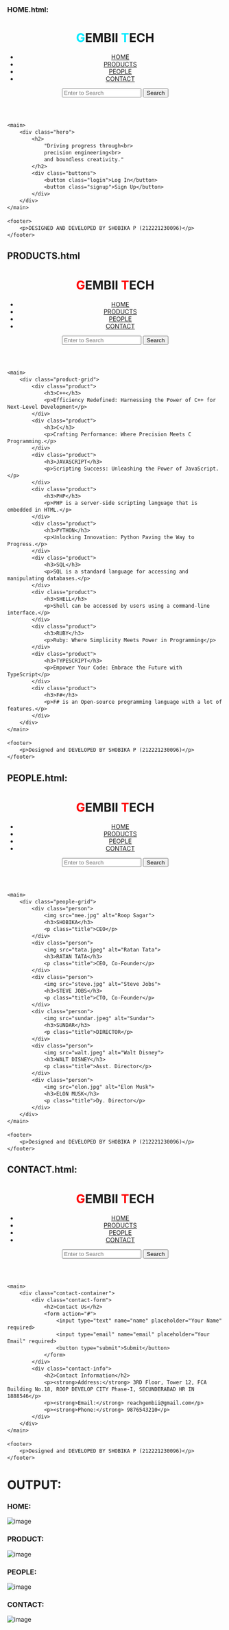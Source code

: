 ### HOME.html:
<!DOCTYPE html>
<html lang="en">
<head>
    <meta charset="UTF-8">
    <meta name="viewport" content="width=device-width, initial-scale=1.0">
    <title>ROOP TECH</title>
    <link rel="stylesheet" href="styles.css">
</head>
<body>
    <header>
        <div class="logo">
            <h1><span style="color: #00eaff;">G</span>EMBII<span style="color: #00eaFF;"> T</span>ECH</h1>
        </div>
        <nav>
            <ul>
                <li><a href="#">HOME</a></li>
                <li><a href="products.html">PRODUCTS</a></li>
                <li><a href="people.html">PEOPLE</a></li>
                <li><a href="contact.html">CONTACT</a></li>
            </ul>
        </nav>
        <div class="search-bar">
            <input type="text" placeholder="Enter to Search">
            <button>Search</button>
        </div>
    </header>

    <main>
        <div class="hero">
            <h2>
                "Driving progress through<br>
                precision engineering<br>
                and boundless creativity."
            </h2>
            <div class="buttons">
                <button class="login">Log In</button>
                <button class="signup">Sign Up</button>
            </div>
        </div>
    </main>

    <footer>
        <p>DESIGNED AND DEVELOPED BY SHOBIKA P (212221230096)</p>
    </footer>
</body>
</html>

 ## PRODUCTS.html
 <!DOCTYPE html>
<html lang="en">
<head>
    <meta charset="UTF-8">
    <meta name="viewport" content="width=device-width, initial-scale=1.0">
    <title>Product Page</title>
    <link rel="stylesheet" href="style.css">
</head>
<body>
    <header>
        <div class="logo">
            <h1><span style="color: rgb(255, 0, 0);">G</span>EMBII<span style="color: #ff0000;"> T</span>ECH</h1>
        </div>
        <nav>
            <ul>
                <li><a href="home.html">HOME</a></li>
                <li><a href="products.html" class="active">PRODUCTS</a></li>
                <li><a href="people.html">PEOPLE</a></li>
                <li><a href="contact.html   ">CONTACT</a></li>
            </ul>
        </nav>
        <div class="search-bar">
            <input type="text" placeholder="Enter to Search">
            <button>Search</button>
        </div>
    </header>

    <main>
        <div class="product-grid">
            <div class="product">
                <h3>C++</h3>
                <p>Efficiency Redefined: Harnessing the Power of C++ for Next-Level Development</p>
            </div>
            <div class="product">
                <h3>C</h3>
                <p>Crafting Performance: Where Precision Meets C Programming.</p>
            </div>
            <div class="product">
                <h3>JAVASCRIPT</h3>
                <p>Scripting Success: Unleashing the Power of JavaScript.</p>
            </div>
            <div class="product">
                <h3>PHP</h3>
                <p>PHP is a server-side scripting language that is embedded in HTML.</p>
            </div>
            <div class="product">
                <h3>PYTHON</h3>
                <p>Unlocking Innovation: Python Paving the Way to Progress.</p>
            </div>
            <div class="product">
                <h3>SQL</h3>
                <p>SQL is a standard language for accessing and manipulating databases.</p>
            </div>
            <div class="product">
                <h3>SHELL</h3>
                <p>Shell can be accessed by users using a command-line interface.</p>
            </div>
            <div class="product">
                <h3>RUBY</h3>
                <p>Ruby: Where Simplicity Meets Power in Programming</p>
            </div>
            <div class="product">
                <h3>TYPESCRIPT</h3>
                <p>Empower Your Code: Embrace the Future with TypeScript</p>
            </div>
            <div class="product">
                <h3>F#</h3>
                <p>F# is an Open-source programming language with a lot of features.</p>
            </div>
        </div>
    </main>

    <footer>
        <p>Designed and DEVELOPED BY SHOBIKA P (212221230096)</p>
    </footer>
</body>
</html>

## PEOPLE.html:
<!DOCTYPE html>
<html lang="en">
<head>
    <meta charset="UTF-8">
    <meta name="viewport" content="width=device-width, initial-scale=1.0">
    <title>People Page</title>
    <link rel="stylesheet" href="people.css">
</head>
<body>
    <header>
        <div class="logo">
            <h1><span style="color: rgb(255, 0, 0);">G</span>EMBII<span style="color: #ff0000;"> T</span>ECH</h1>        </div>
        <nav>
            <ul>
                <li><a href="home.html">HOME</a></li>
                <li><a href="products.html">PRODUCTS</a></li>
                <li><a href="people.html" class="active">PEOPLE</a></li>
                <li><a href="contact.html">CONTACT</a></li>
            </ul>
        </nav>
        <div class="search-bar">
            <input type="text" placeholder="Enter to Search">
            <button>Search</button>
        </div>
    </header>

    <main>
        <div class="people-grid">
            <div class="person">
                <img src="mee.jpg" alt="Roop Sagar">
                <h3>SHOBIKA</h3>
                <p class="title">CEO</p>
            </div>
            <div class="person">
                <img src="tata.jpeg" alt="Ratan Tata">
                <h3>RATAN TATA</h3>
                <p class="title">CEO, Co-Founder</p>
            </div>
            <div class="person">
                <img src="steve.jpg" alt="Steve Jobs">
                <h3>STEVE JOBS</h3>
                <p class="title">CTO, Co-Founder</p>
            </div>
            <div class="person">
                <img src="sundar.jpeg" alt="Sundar">
                <h3>SUNDAR</h3>
                <p class="title">DIRECTOR</p>
            </div>
            <div class="person">
                <img src="walt.jpeg" alt="Walt Disney">
                <h3>WALT DISNEY</h3>
                <p class="title">Asst. Director</p>
            </div>
            <div class="person">
                <img src="elon.jpg" alt="Elon Musk">
                <h3>ELON MUSK</h3>
                <p class="title">Dy. Director</p>
            </div>
        </div>
    </main>

    <footer>
        <p>Designed and DEVELOPED BY SHOBIKA P (212221230096)</p>
    </footer>
</body>
</html>

## CONTACT.html:
<!DOCTYPE html>
<html lang="en">
<head>
    <meta charset="UTF-8">
    <meta name="viewport" content="width=device-width, initial-scale=1.0">
    <title>Contact Us Page</title>
    <link rel="stylesheet" href="contact.css">
</head>
<body>
    <header>
        <div class="logo">
            <h1><span style="color: rgb(255, 0, 0);">G</span>EMBII<span style="color: #ff0000;"> T</span>ECH</h1>        </div>
        </div>
        <nav>
            <ul>
                <li><a href="home.html">HOME</a></li>
                <li><a href="products.html">PRODUCTS</a></li>
                <li><a href="people.html">PEOPLE</a></li>
                <li><a href="contact.html" class="active">CONTACT</a></li>
            </ul>
        </nav>
        <div class="search-bar">
            <input type="text" placeholder="Enter to Search">
            <button>Search</button>
        </div>
    </header>

    <main>
        <div class="contact-container">
            <div class="contact-form">
                <h2>Contact Us</h2>
                <form action="#">
                    <input type="text" name="name" placeholder="Your Name" required>
                    <input type="email" name="email" placeholder="Your Email" required>
                    <button type="submit">Submit</button>
                </form>
            </div>
            <div class="contact-info">
                <h2>Contact Information</h2>
                <p><strong>Address:</strong> 3RD Floor, Tower 12, FCA Building No.18, ROOP DEVELOP CITY Phase-I, SECUNDERABAD HR IN 1888546</p>
                <p><strong>Email:</strong> reachgembii@gmail.com</p>
                <p><strong>Phone:</strong> 9876543210</p>
            </div>
        </div>
    </main>

    <footer>
        <p>Designed and DEVELOPED BY SHOBIKA P (212221230096)</p>
    </footer>
</body>
</html>

# OUTPUT:
### HOME:
![image](https://github.com/Shobika187/gembii/assets/94508142/6d58bb0d-7d5d-462f-83d7-fba9b8999a76)
### PRODUCT:
![image](https://github.com/Shobika187/gembii/assets/94508142/c042350b-c999-4673-9bf6-6329eb21e5dc)
### PEOPLE:
![image](https://github.com/Shobika187/gembii/assets/94508142/4de2d171-075f-4e5a-83a7-04cec95cd1ca)
### CONTACT:

![image](https://github.com/Shobika187/gembii/assets/94508142/7ba01fd2-34e7-4ade-a600-a43ff8b94fd3)






